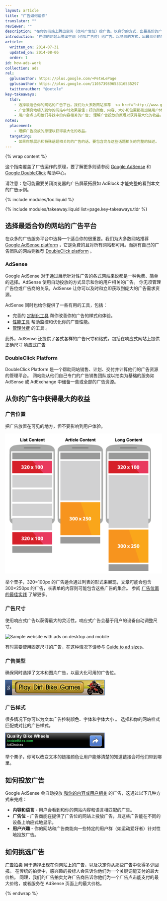 ```yaml
---
layout: article
title: "广告如何运作"
translator: ""
reviewer: ""
description: "在你的网站上腾出空间（也叫广告位）给广告。以竞价的方式，出最高价的广告商才能在你的网站上投放广告。当用户点击这些广告的时候，你就获得了广告费。"
introduction: "在你的网站上腾出空间（也叫广告位）给广告。以竞价的方式，出最高价的广告商才能在你的网站上投放广告。当用户点击这些广告的时候，你就获得了广告费。"
article:
  written_on: 2014-07-31
  updated_on: 2014-08-06
  order: 1
id: how-ads-work
collection: ads
rel:
  gplusauthor: https://plus.google.com/+PeteLePage
  gplusauthor: https://plus.google.com/110573989653316535297
  twitterauthor: "@petele"
key-takeaways:
  tldr:
    - 选择最适合你的网站的广告平台。我们为大多数网站推荐  <a href="http://www.google.com/adsense/start/">AdSense</a>，为拥有自己的广告团队的网站推荐 <a href="http://www.google.com/doubleclick/publishers/">DoubleClick platform</a>。
    - 广告漂亮地植入到你的网站中时效果最佳；好的颜色、内容、大小和位置都能加强用户体验。
    - 用户会点击和他们寻找中的内容相关的广告; 理解广告投放的原理以获得最大化的收益。
notes:
  placement:
    - 理解广告投放的原理以获得最大化的收益。
  targeting:
    - 如果你想展示和特殊话题相关的的广告的话，要包含完与这些话题相关的完整的描述。
---
```


{% wrap content %}

这个指南覆盖了广告运作的原理，要了解更多则请参阅 <a href="https://support.google.com/adsense/answer/181947">Google AdSense</a> 和
<a href="https://support.google.com/dfp_sb/?utm_medium=et&utm_source=dfp_sb_support_tab&utm_campaign=dfp_sb#topic=13148">Google DoubleClick</a> 帮助中心。

请注意：您可能需要关闭浏览器的广告屏蔽拓展如 AdBlock 才能完整的看到本文的广告示例。

{% include modules/toc.liquid %}

{% include modules/takeaway.liquid list=page.key-takeaways.tldr %}

## 选择最适合你的网站的广告平台

在众多的广告服务平台中选择一个适合你的很重要。我们为大多数网站推荐 [Google AdSense platform](http://www.google.com/adsense/start/) ，它是免费的且对所有网站都可用。而拥有自己的广告团队的网站则推荐 [DoubleClick platform](https://www.google.com/doubleclick/publishers/) 。

### AdSense

Google AdSense 对于通过展示针对性广告的各式网站来说都是一种免费、简单的选择。AdSense 使用自动投放的方式显示和你的用户相关的广告。
你无须管理广告位或广告商的关系，AdSense 让你可以及时和立即获取到庞大的广告需求资源。

AdSense 同时也给你提供了一些有用的工具，包括：

* 完善的 [定制化工具](https://support.google.com/adsense/answer/160374) 帮你改善你的广告的样式和体验。
* [性能工具](https://support.google.com/adsense/answer/2973289) 帮助监控和优化你的广告性能。
* [管理付费](https://support.google.com/adsense/answer/2569265) 的工具 。

此外，AdSense 还提供了各式各样的广告尺寸和格式，包括在响应式网站上提供正确尺寸 [响应式广告](https://support.google.com/adsense/answer/3213689)


### DoubleClick Platform

DoubleClick Platform 是一个帮助网站销售、计划、交付并计算他们的广告资源的管理平台。
网站能从他们自己专门的广告销售团队或以拍卖为基础的服务如 AdSense 或 AdExchange 中储备一些或全部的广告资源。


## 从你的广告中获得最大的收益

### 广告位置

把广告放置在可见的地方，但不要影响到用户体验。

<img src="images/mobile_ads_placement.png" alt="Common examples of where to place mobile ads">

举个栗子，320&times;100px 的广告适合通过列表的形式来展现，文章可能会包含 300&times;250px 的广告，长表单的内容则可能包含这些广告的集合。
参阅 [广告位置的最佳实践](https://support.google.com/adsense/answer/1282097) 了解更多。

### 广告尺寸

使用响应式广告以获得最大的灵活性。响应式广告会基于用户的设备自动调整尺寸。

<img src="images/ad-ss-600.png"
  srcset="images/ad-ss-1200.png 1200w,
          images/ad-ss-900.png 900w,
          images/ad-ss-600.png 600w,
          images/ad-ss-300.png 300w"
  alt="Sample website with ads on desktop and mobile">

有时需要使用固定尺寸的广告，在这种情况下请参与 [Guide to ad sizes](https://support.google.com/adsense/answer/6002621)。


### 广告类型

确保同时选择了文本和图片广告，以最大化可用的广告位。

<img src="images/mobileimage.png">

### 广告样式

很多情况下你可以为文本广告控制颜色、字体和字体大小 。
选择和你的网站样式匹配或对比的广告样式。

<img src="images/mobiletext_withcolor.png">

举个栗子，你可以改变文本的链接颜色让用户能够清楚的知道链接会将他们带到哪里。


## 如何投放广告

Google AdSense 会自动投放 [和你的内容或用户相关](https://support.google.com/adsense/answer/9713) 的广告，这通过以下几种方式来完成：

* **内容和语言** - 用户会看到和你的网站内容和语言相匹配的广告。
* **广告位** - 广告商能在提供了广告位的网站上投放广告，且这些广告能在不同的设备上响应式地显示。
* **用户兴趣** - 你的网站和广告商能向一些特定的用户群（如运动爱好者）针对性地投放广告。

## 如何挑选广告
[广告拍卖](https://support.google.com/adsense/answer/160525) 用于选择出现在你网站上的广告，以及决定你从那些广告中获得多少回报。
在传统的拍卖中，感兴趣的投标人会告诉你他们为一个关键词能支付的最大价格。
同理，我们的广告拍卖允许广告商告诉你他们为一个广告点击能支付的最大价格，或者服务在 AdSense 页面上的最大价格。

{% endwrap %}
